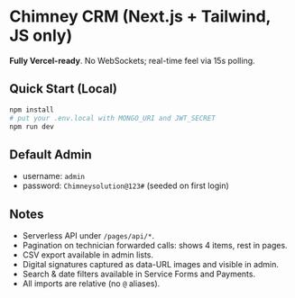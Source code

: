 
# Chimney CRM (Next.js + Tailwind, JS only)

**Fully Vercel-ready**. No WebSockets; real-time feel via 15s polling.

## Quick Start (Local)
```bash
npm install
# put your .env.local with MONGO_URI and JWT_SECRET
npm run dev
```

## Default Admin
- username: `admin`
- password: `Chimneysolution@123#` (seeded on first login)

## Notes
- Serverless API under `/pages/api/*`.
- Pagination on technician forwarded calls: shows 4 items, rest in pages.
- CSV export available in admin lists.
- Digital signatures captured as data-URL images and visible in admin.
- Search & date filters available in Service Forms and Payments.
- All imports are relative (no `@` aliases).
